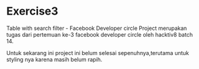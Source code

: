 # Exercise3
Table with search filter - Facebook Developer circle
Project merupakan tugas dari pertemuan ke-3 facebook developer circle oleh hacktiv8 batch 14.

Untuk sekarang ini project ini belum selesai sepenuhnya,terutama untuk styling nya karena masih belum rapih.
